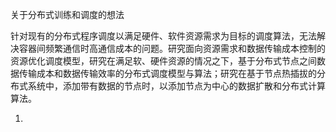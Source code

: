 关于分布式训练和调度的想法



针对现有的分布式程序调度以满足硬件、软件资源需求为目标的调度算法，无法解决容器间频繁通信时高通信成本的问题。研究面向资源需求和数据传输成本控制的资源优化调度模型，研究在满足软、硬件资源的情况之下，基于分布式节点之间数据传输成本和数据传输效率的分布式调度模型与算法；研究在基于节点热插拔的分布式系统中，添加带有数据的节点时，以添加节点为中心的数据扩散和分布式计算算法。



1. 

